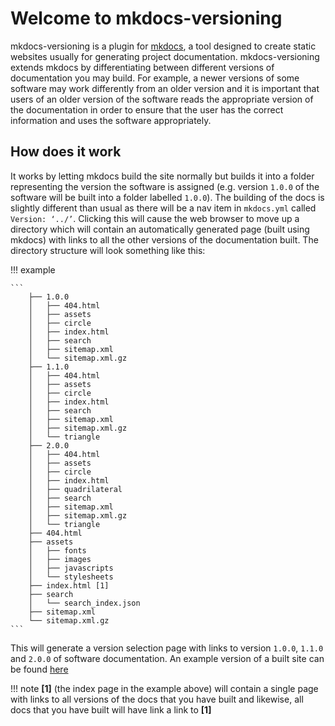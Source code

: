 Welcome to mkdocs-versioning
============================

mkdocs-versioning is a plugin for [mkdocs](https://www.mkdocs.org/), a
tool designed to create static websites usually for generating project
documentation. mkdocs-versioning extends mkdocs by differentiating
between different versions of documentation you may build. For example,
a newer versions of some software may work differently from an older
version and it is important that users of an older version of the
software reads the appropriate version of the documentation in order to
ensure that the user has the correct information and uses the software
appropriately.

How does it work
----------------

It works by letting mkdocs build the site normally but builds it into a
folder representing the version the software is assigned (e.g. version
`1.0.0` of the software will be built into a folder labelled `1.0.0`).
The building of the docs is slightly different than usual as there will
be a nav item in ```mkdocs.yml``` called ```Version: ‘../’```. Clicking this will cause
the web browser to move up a directory which will contain an
automatically generated page (built using mkdocs) with links to all the
other versions of the documentation built. The directory structure will
look something like this:

!!! example

    ```    
        ├── 1.0.0
        │   ├── 404.html
        │   ├── assets
        │   ├── circle
        │   ├── index.html
        │   ├── search
        │   ├── sitemap.xml
        │   └── sitemap.xml.gz
        ├── 1.1.0
        │   ├── 404.html
        │   ├── assets
        │   ├── circle
        │   ├── index.html
        │   ├── search
        │   ├── sitemap.xml
        │   ├── sitemap.xml.gz
        │   └── triangle
        ├── 2.0.0
        │   ├── 404.html
        │   ├── assets
        │   ├── circle
        │   ├── index.html
        │   ├── quadrilateral
        │   ├── search
        │   ├── sitemap.xml
        │   ├── sitemap.xml.gz
        │   └── triangle
        ├── 404.html
        ├── assets
        │   ├── fonts
        │   ├── images
        │   ├── javascripts
        │   └── stylesheets
        ├── index.html [1]
        ├── search
        │   └── search_index.json
        ├── sitemap.xml
        └── sitemap.xml.gz 
    ```

This will generate a version selection page with links to version `1.0.0`, `1.1.0` and `2.0.0` of software documentation.
An example version of a built site can be found [here](https://zayd62.github.io/mkdocs-versioning-test/)

!!! note
    **[1]** (the index page in the example above) will contain a single page with links to all versions of the docs that 
    you have built and likewise, all docs that you have built will have link a link to **[1]**


